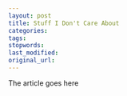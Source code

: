 ```yaml
---
layout: post
title: Stuff I Don't Care About
categories:
tags:
stopwords:
last_modified:
original_url:
---
```


The article goes here

